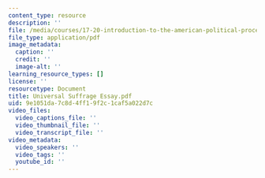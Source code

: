```yaml
---
content_type: resource
description: ''
file: /media/courses/17-20-introduction-to-the-american-political-process-fall-2020/universal-suffrage-essay.pdf
file_type: application/pdf
image_metadata:
  caption: ''
  credit: ''
  image-alt: ''
learning_resource_types: []
license: ''
resourcetype: Document
title: Universal Suffrage Essay.pdf
uid: 9e1051da-7c8d-4ff1-9f2c-1caf5a022d7c
video_files:
  video_captions_file: ''
  video_thumbnail_file: ''
  video_transcript_file: ''
video_metadata:
  video_speakers: ''
  video_tags: ''
  youtube_id: ''
---
```

